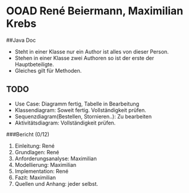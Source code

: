 # OOAD René Beiermann, Maximilian Krebs

##Java Doc
- Steht in einer Klasse nur ein Author ist alles von dieser Person.
- Stehen in einer Klasse zwei Authoren so ist der erste der Hauptbeteiligte.
- Gleiches gilt für Methoden.

## TODO
- Use Case: Diagramm fertig, Tabelle in Bearbeitung
- Klassendiagram: Soweit fertig. Vollständigkeit prüfen.
- Sequenzdiagram(Bestellen, Stornieren..): Zu bearbeiten
- Aktivitätsdiagram: Vollständigkeit prüfen.

###Bericht (0/12)
1. Einleitung: René
2. Grundlagen: René
3. Anforderungsanalyse: Maximilian
4. Modellierung: Maximilian
5. Implementation: René
6. Fazit: Maximilian
7. Quellen und Anhang: jeder selbst. 




    

